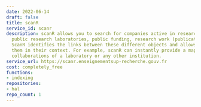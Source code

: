 ```yaml
---
date: 2022-06-14
draft: false
title: scanR
service_id: scanr
description: scanR allows you to search for companies active in research and innovation,
  public research laboratories, public funding, research work (publications, PhD dissertations).
  ScanR identifies the links between these different objects and allows to describe
  them in their context. For example, scanR can instantly provide a mapping of research
  collaborations of a laboratory or any other institution.
service_url: https://scanr.enseignementsup-recherche.gouv.fr
cost: completely_free
functions:
- indexing
repositories:
- hal
repo_count: 1
---
```



